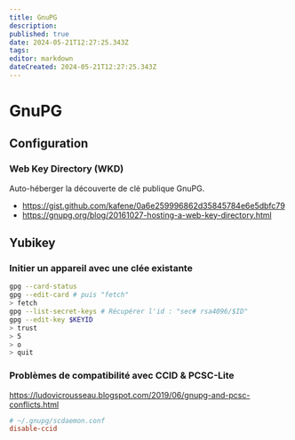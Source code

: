 ```yaml
---
title: GnuPG
description: 
published: true
date: 2024-05-21T12:27:25.343Z
tags: 
editor: markdown
dateCreated: 2024-05-21T12:27:25.343Z
---
```


# GnuPG

## Configuration

### Web Key Directory (WKD)

Auto-héberger la découverte de clé publique GnuPG.

- <https://gist.github.com/kafene/0a6e259996862d35845784e6e5dbfc79>
- <https://gnupg.org/blog/20161027-hosting-a-web-key-directory.html>

## Yubikey

### Initier un appareil avec une clée existante

```bash
gpg --card-status
gpg --edit-card # puis "fetch"
> fetch
gpg --list-secret-keys # Récupérer l'id : "sec# rsa4096/$ID"
gpg --edit-key $KEYID
> trust
> 5
> o
> quit
```

### Problèmes de compatibilité avec CCID & PCSC-Lite

<https://ludovicrousseau.blogspot.com/2019/06/gnupg-and-pcsc-conflicts.html>

```conf
# ~/.gnupg/scdaemon.conf
disable-ccid
```
